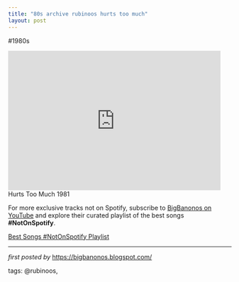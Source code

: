 ```yaml
---
title: "80s archive rubinoos hurts too much"
layout: post
---
```

#1980s <br />
<iframe width="95%" height="315" src="https://www.youtube.com/embed/5sgRHtqD7wU?list=PLtuNtuTatqI3ADcM_zLmgfpkLlcO5e9Pw" frameborder="0" allowfullscreen></iframe>
Hurts Too Much 1981

<!--Subscribe and Playlist Links-->
<div>
    <p>For more exclusive tracks not on Spotify, subscribe to <a href="https://www.youtube.com/@BigBanonos" target="_blank">BigBanonos on YouTube</a> and explore their curated playlist of the best songs <strong>#NotOnSpotify</strong>.</p>
    <p><a href="https://www.youtube.com/playlist?list=PLtuNtuTatqI0kFahUCbtbfenC_ET5O_tr" target="_blank">Best Songs #NotOnSpotify Playlist<br /></a></p></div>

<hr />

<p><em>first posted by</em> <a href="https://bigbanonos.blogspot.com/" rel="noopener" target="_new">https://bigbanonos.blogspot.com/</a></p>

<p>tags: @rubinoos,</p>
